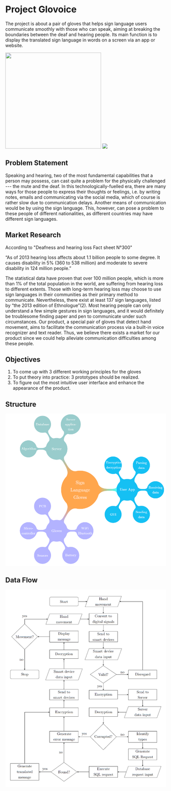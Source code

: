 # Project Glovoice

The project is about a pair of gloves that helps sign language users communicate smoothly with those who can speak, aiming at breaking the boundaries between the deaf and hearing people. Its main function is to display the translated sign language in words on a screen via an app or website.

<image src="IMG-20180117-WA0000.jpg" width="300" height="300" />
<image src="100_100px.png" />

## Problem Statement

Speaking and hearing, two of the most fundamental capabilities that a person may possess, can cast quite a problem for the physically challenged --- the mute and the deaf. In this technologically-fuelled era, there are many ways for those people to express their thoughts or feelings, i.e. by writing notes, emails and communicating via the social media, which of course is rather slow due to communication delays. Another means of communication would be by using the sign language. This, however, can pose a problem to these people of different nationalities, as different countries may have different sign languages.

## Market Research

According to "Deafness and hearing loss Fact sheet N°300"

“As of 2013 hearing loss affects about 1.1 billion people to some degree. It causes disability in 5% (360 to 538 million) and moderate to severe disability in 124 million people.”

The statistical data have proven that over 100 million people, which is more than 1% of the total population in the world, are suffering from hearing loss to different extents. Those with long-term hearing loss may choose to use sign languages in their communities as their primary method to communicate. Nevertheless, there exist at least 137 sign languages, listed by “the 2013 edition of Ethnologue”(2). Most hearing people can only understand a few simple gestures in sign languages, and it would definitely be troublesome finding paper and pen to communicate under such circumstances.
Our product, a special pair of gloves that detect hand movement, aims to facilitate the communication process via a built-in voice recognizer and text reader. Thus, we believe there exists a market for our product since we could help alleviate communication difficulties among these people.

## Objectives

1.	To come up with 3 different working principles for the gloves
2.	To put theory into practice: 3 prototypes should be realized.
3.	To figure out the most intuitive user interface and enhance the appearance of the product. 

## Structure
![Image](Structure.PNG)

## Data Flow
![Image](Data_Flow.PNG)
